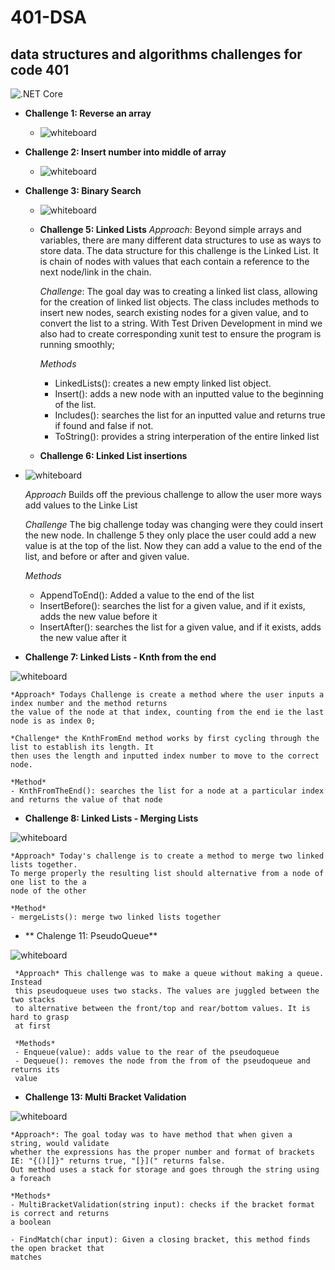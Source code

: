# 401-DSA
## data structures and algorithms challenges for code 401

![.NET Core](https://github.com/bproorda/401-DSA/workflows/.NET%20Core/badge.svg)

- **Challenge 1: Reverse an array**
  - ![whiteboard](01wb.jpg)
- **Challenge 2: Insert number into middle of array**
  - ![whiteboard](InsertShiftArray.png)
- **Challenge 3: Binary Search**
  - ![whiteboard](BinarySearch.png)
  - **Challenge 5: Linked Lists**
    *Approach*: Beyond simple arrays and variables, there are many different data structures to use as ways to store data. 
      The data structure for this challenge is the Linked List. It is chain of nodes with values that each contain a reference to the next 
      node/link in the chain. 

      *Challenge*: The goal day was to creating a linked list class, allowing for the creation of linked list objects. The class includes 
      methods to insert new nodes, search existing nodes for a given value, and to convert the list to a string. With Test Driven Development 
      in mind we also had to create corresponding xunit test to ensure the program is running smoothly;

      *Methods*
       - LinkedLists(): creates a new empty linked list object.
       - Insert(): adds a new node with an inputted value to the beginning of the list.
       - Includes(): searches the list for an inputted value and returns true if found and false if not.
       - ToString(): provides a string interperation of the entire linked list

  - **Challenge 6: Linked List insertions**

 - ![whiteboard](day06Wb.jpg)

    *Approach* Builds off the previous challenge to allow the user more ways add values to the Linke List

    *Challenge* The big challenge today was changing were they could insert the new node. In challenge 5
    they only place the user could add a new value is at the top of the list. Now they can add a value to 
    the end of the list, and before or after and given value.

     *Methods*
      - AppendToEnd(): Added a value to the end of the list
      - InsertBefore(): searches the list for a given value, and if it exists, adds the new value before it
      - InsertAfter(): searches the list for a given value, and if it exists, adds the new value after it

- **Challenge 7: Linked Lists - Knth from the end**

![whiteboard](KnthFromEndPsuedoCode.png)

    *Approach* Todays Challenge is create a method where the user inputs a index number and the method returns
    the value of the node at that index, counting from the end ie the last node is as index 0;
    
    *Challenge* the KnthFromEnd method works by first cycling through the list to establish its length. It 
    then uses the length and inputted index number to move to the correct node.

    *Method*
    - KnthFromTheEnd(): searches the list for a node at a particular index and returns the value of that node


- **Challenge 8: Linked Lists - Merging Lists**

![whiteboard](MergeLinkedList.png)

    *Approach* Today's challenge is to create a method to merge two linked lists together.
    To merge properly the resulting list should alternative from a node of one list to the a 
    node of the other

    *Method*
    - mergeLists(): merge two linked lists together

- ** Chalenge 11: PseudoQueue**

![whiteboard](pqWB.png)

     *Approach* This challenge was to make a queue without making a queue. Instead
     this pseudoqueue uses two stacks. The values are juggled between the two stacks
     to alternative between the front/top and rear/bottom values. It is hard to grasp
     at first

     *Methods*
     - Enqueue(value): adds value to the rear of the pseudoqueue
     - Dequeue(): removes the node from the from of the pseudoqueue and returns its
     value


- **Challenge 13: Multi Bracket Validation**

![whiteboard](MatchingBrackets.png)

    *Approach*: The goal today was to have method that when given a string, would validate
    whether the expressions has the proper number and format of brackets
    IE: "{()[]}" returns true, "[}](" returns false.
    Out method uses a stack for storage and goes through the string using a foreach

    *Methods*
    - MultiBracketValidation(string input): checks if the bracket format is correct and returns
    a boolean

    - FindMatch(char input): Given a closing bracket, this method finds the open bracket that 
    matches